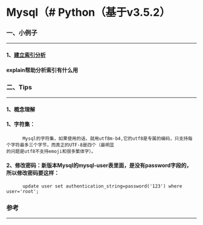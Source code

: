 # Mysql（# Python（基于v3.5.2）


###  一、小例子<br>
----------------------
####    1、[建立索引分析](https://github.com/Sun0379/Mysql/blob/master/Index)
####      explain帮助分析索引有什么用
###  二、Tips<br>
----------------------
####    1、概念理解
####      1、字符集：
          Mysql的字符集，如果使用的话，就用utf8m-b4,它的utf8是专属的编码，只支持每个字符最多三个字节，而真正的UTF-8是四个（最明显
    的问题是utf8不支持emoji和很多繁体字）。
          
####      2、修改密码：新版本Mysql的mysql-user表里面，是没有password字段的，所以修改密码要这样：
          update user set authentication_string=password('123') where user='root';

### 参考
-----------
